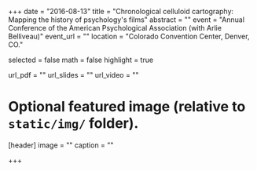 +++
date = "2016-08-13"
title = "Chronological celluloid cartography: Mapping the history of psychology's films"
abstract = ""
event = "Annual Conference of the American Psychological Association (with Arlie Belliveau)"
event_url = ""
location = "Colorado Convention Center, Denver, CO."

selected = false
math = false
highlight = true

url_pdf = ""
url_slides = ""
url_video = ""

# Optional featured image (relative to `static/img/` folder).
[header]
image = ""
caption = ""

+++
